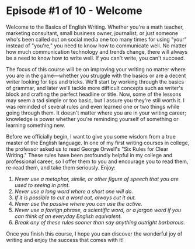 # Episode #1 of 10 - Welcome

Welcome to the Basics of English Writing. Whether you're a math teacher, marketing consultant, small business owner, journalist, or just someone who's been called out on social media one too many times for using "your" instead of "you're," you need to know how to communicate well. No matter how much communication technology and trends change, there will always be a need to know how to write well. If you can't write, you can't succeed.

The focus of this course will be on improving your writing no matter where you are in the game—whether you struggle with the basics or are a decent writer looking for tips and tricks. We'll start by working through the basics of grammar, and later we'll tackle more difficult concepts such as writer's block and crafting the perfect headline or title. Now, some of the lessons may seem a tad simple or too basic, but I assure you they're still worth it. I was reminded of several rules and even learned one or two things while going through them. It doesn't matter where you are in your writing career; knowledge is power whether you're reminding yourself of something or learning something new.

Before we officially begin, I want to give you some wisdom from a true master of the English language. In one of my first writing courses in college, the professor asked us to read George Orwell's "Six Rules for Clear Writing." These rules have been profoundly helpful in my college and professional career, so I offer them to you and encourage you to read them, re-read them, and take them seriously. Enjoy:

1. *Never use a metaphor, simile, or other figure of speech that you are used to seeing in print.*
2. *Never use a long word where a short one will do.*
3. *If it is possible to cut a word out, always cut it out.*
4. *Never use the passive where you can use the active.*
5. *Never use a foreign phrase, a scientific word, or a jargon word if you can think of an everyday English equivalent.*
6. *Break any of these rules sooner than say anything outright barbarous.*

Once you finish this course, I hope you can discover the wonderful joy of writing and enjoy the success that comes with it!
